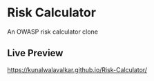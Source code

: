 # Risk Calculator
An OWASP risk calculator clone

## Live Preview
https://kunalwalavalkar.github.io/Risk-Calculator/
